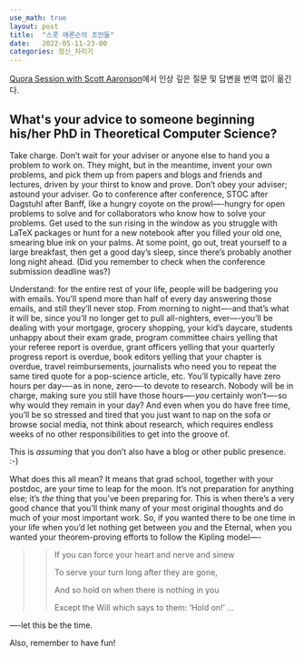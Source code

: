 ```yaml
---
use_math: true
layout: post
title:  "스콧 애론슨의 조언들"
date:   2022-05-11-23-00
categories: 정신_차리기
---
```

[Quora Session with Scott Aaronson](https://quorasessionwithscottaaronson.quora.com/)에서 인상 깊은 질문 및 답변을 번역 없이 옮긴다.

## What's your advice to someone beginning his/her PhD in Theoretical Computer Science?

Take charge. Don’t wait for your adviser or anyone else to hand you a problem to work on. They might, but in the meantime, invent your own problems, and pick them up from papers and blogs and friends and lectures, driven by your thirst to know and prove. Don’t obey your adviser; astound your adviser. Go to conference after conference, STOC after Dagstuhl after Banff, like a hungry coyote on the prowl—-hungry for open problems to solve and for collaborators who know how to solve your problems. Get used to the sun rising in the window as you struggle with LaTeX packages or hunt for a new notebook after you filled your old one, smearing blue ink on your palms. At some point, go out, treat yourself to a large breakfast, then get a good day’s sleep, since there’s probably another long night ahead. (Did you remember to check when the conference submission deadline was?)

Understand: for the entire rest of your life, people will be badgering you with emails. You’ll spend more than half of every day answering those emails, and still they’ll never stop. From morning to night—-and that’s what it will be, since you’ll no longer get to pull all-nighters, ever—-you’ll be dealing with your mortgage, grocery shopping, your kid’s daycare, students unhappy about their exam grade, program committee chairs yelling that your referee report is overdue, grant officers yelling that your quarterly progress report is overdue, book editors yelling that your chapter is overdue, travel reimbursements, journalists who need you to repeat the same tired quote for a pop-science article, etc. You’ll typically have zero hours per day—-as in none, zero—-to devote to research. Nobody will be in charge, making sure you still have those hours—-*you* certainly won’t—-so why would they remain in your day? And even when you do have free time, you’ll be so stressed and tired that you just want to nap on the sofa or browse social media, not think about research, which requires endless weeks of no other responsibilities to get into the groove of.

This is *assuming* that you don’t also have a blog or other public presence. :-)

What does this all mean? It means that grad school, together with your postdoc, are your time to leap for the moon. It’s not preparation for anything else; it’s *the* thing that you’ve been preparing for. This is when there’s a very good chance that you’ll think many of your most original thoughts and do much of your most important work. So, if you wanted there to be one time in your life when you’d let nothing get between you and the Eternal, when you wanted your theorem-proving efforts to follow the Kipling model—-

>> If you can force your heart and nerve and sinew
>>
>> To serve your turn long after they are gone,
>>
>> And so hold on when there is nothing in you
>>
>> Except the Will which says to them: ‘Hold on!’ …

—-let this be the time.

Also, remember to have fun!